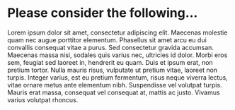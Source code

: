 # Please consider the following…

Lorem ipsum dolor sit amet, consectetur adipiscing elit. Maecenas molestie quam nec augue porttitor elementum. Phasellus sit amet arcu eu dui convallis consequat vitae a purus. Sed consectetur gravida accumsan. Maecenas massa nisi, sodales quis varius nec, ultricies id dolor. Morbi eros sem, feugiat sed laoreet in, hendrerit eu quam. Duis et ipsum erat, non pretium tortor. Nulla mauris risus, vulputate ut pretium vitae, laoreet non turpis. Integer varius, est eu pretium fermentum, risus neque viverra lectus, vitae ornare metus ante elementum nibh. Suspendisse vel volutpat turpis. Mauris erat massa, consequat vel consequat at, mattis ac justo. Vivamus varius volutpat rhoncus.

